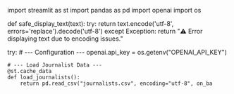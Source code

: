import streamlit as st
import pandas as pd
import openai
import os

def safe_display_text(text):
    try:
        return text.encode('utf-8', errors='replace').decode('utf-8')
    except Exception:
        return "⚠️ Error displaying text due to encoding issues."

try:
    # --- Configuration ---
    openai.api_key = os.getenv("OPENAI_API_KEY")

    # --- Load Journalist Data ---
    @st.cache_data
    def load_journalists():
        return pd.read_csv("journalists.csv", encoding="utf-8", on_ba
